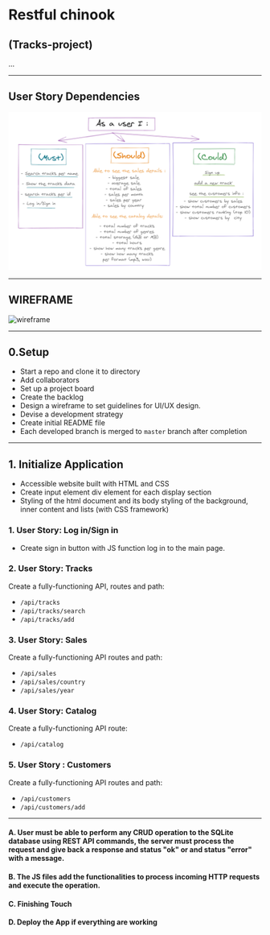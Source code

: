 # Restful chinook
## (Tracks-project)
...

---

## User Story Dependencies

![Story Dependency Diagram](https://github.com/bermarte/Restful-chinook/blob/main/project-planning/user%20diagram.png?raw=true)

---

## WIREFRAME

![wireframe]()

---

## 0.Setup
- Start a repo and clone it to directory
- Add collaborators
- Set up a project board
- Create the backlog
- Design a wireframe to set guidelines for UI/UX design.
- Devise a development strategy
- Create initial README file
- Each developed branch is merged to `master` branch after completion
---

## 1. Initialize Application

- Accessible website built with HTML and CSS
- Create input element div element for each display section
- Styling of the html document and its body styling of the background, inner content and lists (with CSS framework)

### 1. User Story: Log in/Sign in
- Create sign in button with JS function log in to the main page.

### 2. User Story: Tracks
Create a fully-functioning API, routes and path:
- `/api/tracks`
- `/api/tracks/search`
- `/api/tracks/add`

### 3. User Story: Sales
Create a fully-functioning API routes and path:
- `/api/sales`
- `/api/sales/country`
- `/api/sales/year`

### 4. User Story: Catalog

Create a fully-functioning API route:
- `/api/catalog`

### 5. User Story : Customers

Create a fully-functioning API routes and path:
- `/api/customers`
- `/api/customers/add`

---

#### A. User must be able to perform any CRUD operation to the SQLite database using REST API commands, the server must process the request and give back a response and status "ok" or and status "error" with a message.

#### B. The JS files add the functionalities to process incoming HTTP requests and execute the operation.

#### C. Finishing Touch

#### D. Deploy the App if everything are working
